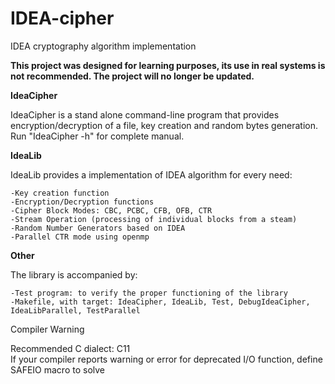 IDEA-cipher
===========

IDEA cryptography algorithm implementation

**This project was designed for learning purposes, its use in real systems is not recommended. The project will no longer be updated.**

**IdeaCipher**

IdeaCipher is a stand alone command-line program that provides encryption/decryption of a file, key creation and random bytes generation.  
Run "IdeaCipher -h" for complete manual.

**IdeaLib**

IdeaLib provides a implementation of IDEA algorithm for every need:

	-Key creation function
	-Encryption/Decryption functions
	-Cipher Block Modes: CBC, PCBC, CFB, OFB, CTR
	-Stream Operation (processing of individual blocks from a steam)
	-Random Number Generators based on IDEA
	-Parallel CTR mode using openmp


**Other**

The library is accompanied by:

	-Test program: to verify the proper functioning of the library
	-Makefile, with target: IdeaCipher, IdeaLib, Test, DebugIdeaCipher, IdeaLibParallel, TestParallel

Compiler Warning

Recommended C dialect: C11  
If your compiler reports warning or error for deprecated I/O function, define SAFEIO macro to solve
